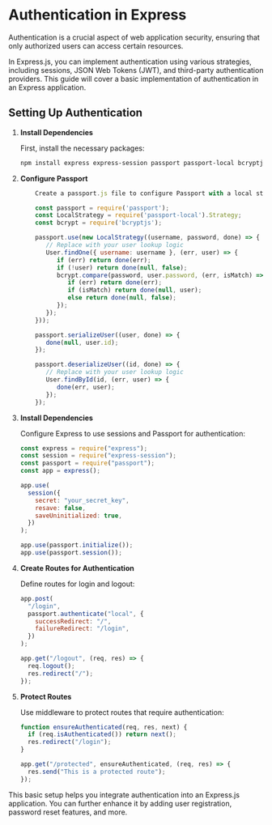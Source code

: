 # Authentication in Express

Authentication is a crucial aspect of web application security, ensuring that only authorized users can access certain resources.

In Express.js, you can implement authentication using various strategies, including sessions, JSON Web Tokens (JWT), and third-party authentication providers. This guide will cover a basic implementation of authentication in an Express application.

## Setting Up Authentication

1. **Install Dependencies**

   First, install the necessary packages:

   ```bash
   npm install express express-session passport passport-local bcryptjs
   ```

2. **Configure Passport**

    ```js
        Create a passport.js file to configure Passport with a local strategy:

        const passport = require('passport');
        const LocalStrategy = require('passport-local').Strategy;
        const bcrypt = require('bcryptjs');

        passport.use(new LocalStrategy((username, password, done) => {
           // Replace with your user lookup logic
           User.findOne({ username: username }, (err, user) => {
              if (err) return done(err);
              if (!user) return done(null, false);
              bcrypt.compare(password, user.password, (err, isMatch) => {
                 if (err) return done(err);
                 if (isMatch) return done(null, user);
                 else return done(null, false);
              });
           });
        }));

        passport.serializeUser((user, done) => {
           done(null, user.id);
        });

        passport.deserializeUser((id, done) => {
           // Replace with your user lookup logic
           User.findById(id, (err, user) => {
              done(err, user);
           });
        });
    ```

3. **Install Dependencies**

    Configure Express to use sessions and Passport for authentication:

    ```js
    const express = require("express");
    const session = require("express-session");
    const passport = require("passport");
    const app = express();

    app.use(
      session({
        secret: "your_secret_key",
        resave: false,
        saveUninitialized: true,
      })
    );

    app.use(passport.initialize());
    app.use(passport.session());
    ```

4. **Create Routes for Authentication**

   Define routes for login and logout:

   ```js
   app.post(
     "/login",
     passport.authenticate("local", {
       successRedirect: "/",
       failureRedirect: "/login",
     })
   );

   app.get("/logout", (req, res) => {
     req.logout();
     res.redirect("/");
   });
   ```

5. **Protect Routes**

    Use middleware to protect routes that require authentication:

    ```js
    function ensureAuthenticated(req, res, next) {
      if (req.isAuthenticated()) return next();
      res.redirect("/login");
    }

    app.get("/protected", ensureAuthenticated, (req, res) => {
      res.send("This is a protected route");
    });
    ```

This basic setup helps you integrate authentication into an Express.js application. You can further enhance it by adding user registration, password reset features, and more.

